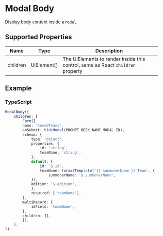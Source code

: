 # Modal Body

Display body content inside a `Modal`.

## Supported Properties

| Name     | Type         | Description                                                                     |
| -------- | ------------ | ------------------------------------------------------------------------------- |
| children | UiElement\[] | The UiElements to render inside this control, same as React `children` property |

## Example

### TypeScript

```typescript
ModalBody({
    children: [
        Form({
        name: 'savedTeams',
        onSubmit: hideModal(PROMPT_DECK_NAME_MODAL_ID),
        schema: {
            type: 'object',
            properties: {
                id: 'string',
                teamName: 'string',
            },
            default: {
                id: '$.id',
                teamName: formatTemplate('{{ summonerName }} Team', {
                    summonerName: '$.summonerName',
            }),
            edition: '$.edition',
            },
            required: ['teamName'],
        },
        multiRecord: {
            idField: 'teamName',
        },
        children: [],
        }),
    ],
})
```
